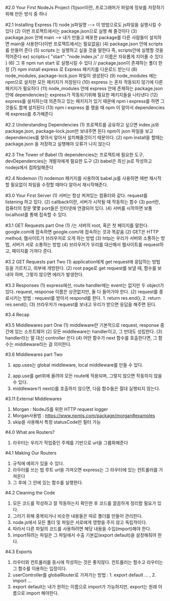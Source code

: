 #2.0 Your First NodeJs Project
(1)json이란, 프로그래머가 파일에 정보를 저장하기 위해 만든 방식 중 하나

#2.1 Installing Express
(1) node js파일명 --> 이 방법으로도 js파일을 실행시킬 수 있다
(2) 이번 프로젝트에서는 package.json으로 실행 해 줄것이다
(3) package.json 안에 main --> 내가 만들고 배포한 package를 다른 사람들이 설치하면 main을 사용한다(이번 프로젝트에서는 필요없음)
(4) package.json 안에 scripts를 만들어 준다
(5) scripts 는 실행하고 싶을 것을 말한다 즉, scripts안에 실행할 것을 적어준다
ex) scripts={
"start": "node index.js" // 이름은 자유롭게 지어줄 수 있다
}
(6) 그 후 npm run start 로 실행시킬 수 있다 // package.json이 존재하는 폴더 한정
(7) npm install express 로 Express 패키지를 다운로드 받는다
(8) node_modules, package-lock.json 파일이 생성된다
(9) node_modules 에는 npm으로 설치한 모든 패키지가 저장된다
(10) express 는 혼자 작동되지 않기에 다른 패키지가 필요하다
(11) node_modules 안에 express 안에 존재하는 package.json안에 dependencies는 express가 작동되기위해 필요한 패키지들을 나타낸다
(12) express를 설치하는데 의존하고 있는 패키지가 있기 때문에 npm i express를 하면 그것들도 함께 설치된다
(13) npm i express 를 했을 때 npm 이 알아서 dependencies에 express를 추가해준다

#2.2 Understanding Dependencies
(1) 프로젝트를 공유하고 싶으면 index.js와 package.json, package-lock.json만 보내주면 된다 npm이 json 파일을 보고 dependencies를 찾아서 알아서 설치해줄것이기 때문이다.
(2) npm install을 할때는 package.json 을 저장하고 실행해야 오류가 나지 않는다

#2.3 The Tower of Babel
(1) dependencies는 프로젝트에 필요한 도구, devDependencies는 개발자에게 필요한 도구
(2) babel은 최신 js로 작성하고 nodejs에서 컴파일해준다

#2.4 Nodemon
(1) nodemon 패키지를 사용하여 babel.js를 사용하면 매번 재시작할 필요없이 파일을 수정할 때마다 알아서 재시작해준다.

#3.0 Your First Server
(1) 서버는 항상 켜져있는 컴퓨터와 같다. request를 listening 하고 있다. 
(2) callback이란, 서버가 시작될 때 작동하는 함수
(3) port란, 컴퓨터의 창문 몇몇 port들은 인터넷에 연결되어 있다. 
(4) 서버를 시작하면 보통 localhost를 통해 접속할 수 있다.

#3.1 GET Requests part One
(1) /는 서버의 root, 혹은 첫 페이지를 말한다. google.com에 접속하면 google.com/에 접속하는 것과 똑같음
(2) GET은 HTTP method, 웹사이트가 브라우저로 오게 하는 방법
(3) http는 우리가 서버와 소통하는 방법, 서버가 서로 소통하는 방법
(4) 브라우저가 우리를 대신해서 웹사이트를 request하고, 페이지를 가져다 준다.

#3.2 GET Requests part Two
(1) application에게 get request애 응답하는 방법 등을 가르치고, 외부에 개방한다.
(2) root page로 get request를 보낼 때, 함수를 보내야 하며, 그렇지 않으면 에러가 발생한다.

#3.3 Responses
(1) express에선, route handler에는 event는 없지만 두 object가 있다. request, response 이름은 상관없지만, 둘 다 들어가야 한다.
(2) request를 종료시키는 방법 : request를 받아서 respond를 한다. 1. return res.end(); 2. return res.send();
(3) 브라우저가 request를 보내고 우리가 받으면 응답을 해주면 된다.

#3.4 Recap

#3.5 Middlewares part One
(1) middleware란 기본적으로 request, response 중간에 있는 소프트웨어
(2) 모든 middleware는 handler이고, 그 반대도 성립한다.
(3) handler라는 말 대신 controller 쓴다
(4) 어떤 함수가 next 함수를 호출한다면, 그 함수는 middleware라는 걸 의미한다.

#3.6 Middlewares part Two
1. app.uses는 global middleware, local middleware를 만들 수 있다.
2) app.use를 get위에 올려야 모든 route에 적용되며, 그렇지 않으면 작동하지 않을 수 있다.
3) middleware가 next()를 호출하지 않으면, 다음 함수들은 절대 실행되지 않는다.

#3.11 External Middlewares
1. Morgan : NodeJS를 위한 HTTP request logger
2. Morgan사용법 : https://www.npmjs.com/package/morgan#examples
3. skip을 사용해서 특정 statusCode만 필터 가능

#4.0 What are Routers?
1. 라우터는 우리가 작업중인 주제를 기반으로 url을 그룹화해준다

#4.1 Making Our Routers
1. 규칙에 예외가 있을 수 있다.
2. 라우터를 쓰는 법 루트 url을 가져오면 express는 그 라우터에 있는 컨트롤러를 가져온다
3. 그 후에 그 안에 있는 함수를 실행한다.

#4.2 Cleaning the Code
1. 모든 코드를 작성하고 잘 작동하는지 확인한 후 코드를 깔끔하게 정리할 필요가 있다.
2. 그러기 위해 중복되거나 비슷한 내용들은 따로 폴더를 만들어 관리한다.
3. node.js에서 모든 폴더 및 파일은 서로에게 영향을 주지 않고 독립적이다.
4. 따라서 다른 파일의 코드를 사용하려면 해당 내용을 수입(import)해야 한다.
5. ﻿import하려는 파일은 그 파일에서 수출 기본값(export default)을 설정해줘야 한다.

#4.3 Exports
1. 라우터와 컨트롤러를 동시에 작성하는 것은 좋지않다. 컨트롤러는 함수고 라우터는 그 함수를 이용하는 입장이다.
2. userController를 globalRouter로 가져가는 방법 : 1. export default ... , 2. import ...
3. export default는 내가 원하는 이름으로 import가 가능하지만, export는 원래 이름으로 import 해야한다.
